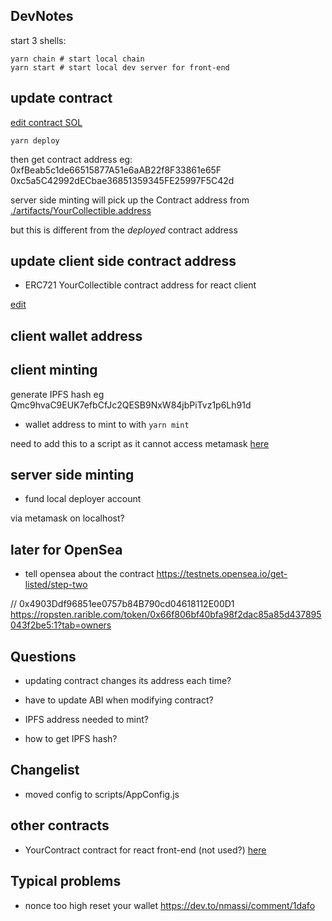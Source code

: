 ## DevNotes

start 3 shells:
```
yarn chain # start local chain
yarn start # start local dev server for front-end
```

## update contract

[edit contract SOL](../packages/hardhat/contracts/YourCollectible.sol)

```
yarn deploy
```
then get contract address eg:
0xfBeab5c1de66515877A51e6aAB22f8F33861e65F
0xc5a5C42992dECbae36851359345FE25997F5C42d

server side minting will pick up the Contract address from [./artifacts/YourCollectible.address](../packages/hardhat/artifacts/YourCollectible.address)

but this is different from the *deployed* contract address

## update client side contract address

- ERC721 YourCollectible contract address for react client

[edit](../packages/react-app/src/contracts/YourCollectible.address.js)


## client wallet address

## client minting
generate IPFS hash eg Qmc9hvaC9EUK7efbCfJc2QESB9NxW84jbPiTvz1p6Lh91d


- wallet address to mint to with `yarn mint`

need to add this to a script as it cannot access metamask
[here](../packages/hardhat/scripts/AppConfig.js)

## server side minting

- fund local deployer account

via metamask on localhost?


## later for OpenSea

- tell opensea about the contract
https://testnets.opensea.io/get-listed/step-two


// 0x4903Ddf96851ee0757b84B790cd04618112E00D1
https://ropsten.rarible.com/token/0x66f806bf40bfa98f2dac85a85d437895043f2be5:1?tab=owners


## Questions

- updating contract changes its address each time?

- have to update ABI when modifying contract?
- IPFS address needed to mint?
- how to get IPFS hash?



## Changelist

- moved config to scripts/AppConfig.js



## other contracts

- YourContract contract for react front-end (not used?)
[here](../packages/react-app/src/contracts/YourContract.address.js)


## Typical problems

- nonce too high
reset your wallet
https://dev.to/nmassi/comment/1dafo

